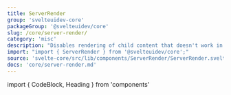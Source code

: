 ```yaml
---
title: ServerRender
group: 'svelteuidev-core'
packageGroup: '@svelteuidev/core'
slug: /core/server-render/
category: 'misc'
description: "Disables rendering of child content that doesn't work in a Browser environment"
import: "import { ServerRender } from '@svelteuidev/core';"
source: 'svelte-core/src/lib/components/ServerRender/ServerRender.svelte'
docs: 'core/server-render.md'
---
```


import { CodeBlock, Heading } from 'components'

<Heading />
